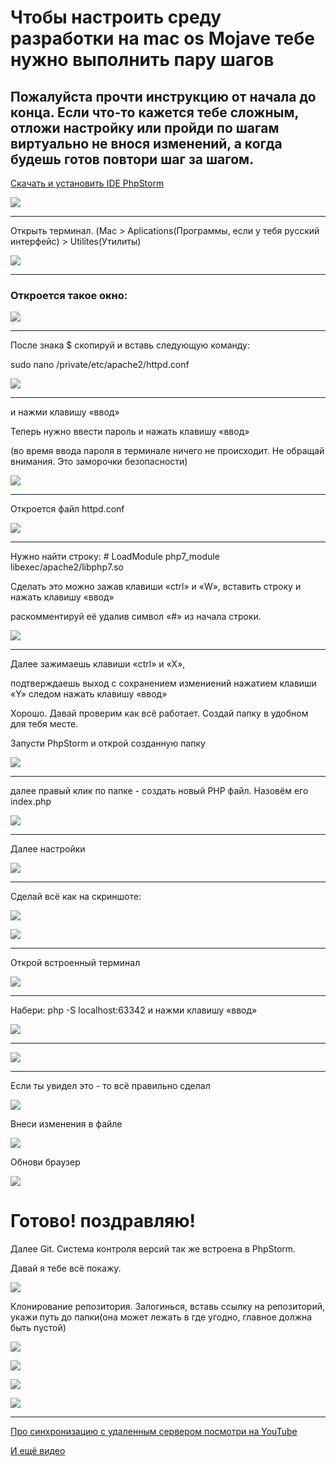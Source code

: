 # Чтобы настроить среду разработки на mac os Mojave тебе нужно выполнить пару шагов

## Пожалуйста прочти инструкцию от начала до конца. Если что-то кажется тебе сложным, отложи настройку или пройди по шагам виртуально не внося изменений, а когда будешь готов повтори шаг за шагом.

[Скачать и установить IDE PhpStorm](https://www.jetbrains.com/phpstorm/)

![](img/1.1.png)

---

Открыть терминал. (Mac > Aplications(Программы, если у тебя русский интерфейс) > Utilites(Утилиты)

![](img/1.2.png)

---

### Откроется такое окно:

![](img/1.3.png)

---

После знака $ скопируй и вставь следующую команду:

sudo nano /private/etc/apache2/httpd.conf

![](img/1.4.png)

---

и нажми клавишу «ввод»

Теперь нужно ввести пароль и нажать клавишу «ввод»

(во время ввода пароля в терминале ничего не происходит. Не обращай внимания. Это заморочки безопасности)

![](img/1.5.png)

---

Откроется файл httpd.conf

![](img/1.6.png)

---

Нужно найти строку: # LoadModule php7_module libexec/apache2/libphp7.so

Сделать это можно зажав клавиши «ctrl» и «W», вставить строку и нажать клавишу «ввод»

раскомментируй её удалив символ «#» из начала строки.

![](img/1.7.png)

---

Далее зажимаешь клавиши «ctrl» и «Х», 

подтверждаешь выход с сохранением измениений нажатием клавиши «Y» следом нажать клавишу «ввод»

Хорошо. Давай проверим как всё работает. Создай папку в удобном для тебя месте.

Запусти PhpStorm и открой созданную папку

![](img/1.8.png)

---

далее правый клик по папке - создать новый PHP файл. Назовём его index.php

![](img/1.9.png)

---

Далее настройки

![](img/1.13.png)

---

Сделай всё как на скриншоте:

![](img/1.14.png)

![](img/1.15.png)

---

Открой встроенный терминал

![](img/1.10.png)

---

Набери: php -S localhost:63342 и нажми клавишу «ввод»

![](img/1.11.png)

---

![](img/1.12.png)

---

Если ты увидел это - то всё правильно сделал

![](img/1.16.png)

Внеси изменения в файле

![](img/1.19.png)

Обнови браузер

![](img/1.18.png)

# Готово! поздравляю!

Далее Git. Система контроля версий так же встроена в PhpStorm.

Давай я тебе всё покажу.

![](img/1.20.png)

Клонирование репозитория. Залогинься, вставь ссылку на репозиторий, укажи путь до папки(она может лежать в где угодно, главное должна быть пустой)

![](img/1.22.png)

![](img/1.23.png)

![](img/1.24.png)

![](img/1.25.png)

---

[Про синхронизацию с удаленным сервером посмотри на YouTube](https://www.youtube.com/watch?v=ZKH7kIRyURY&list=PLY4rE9dstrJzAnXFt9m48Q0V5_2kVK1Qt)

[И ещё видео](https://www.youtube.com/watch?v=23VkWSKZ_lM&list=LL6qZ8UhL1_nPfu5C16YXlvA&index=2&t=0s)
